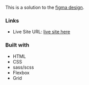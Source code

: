 
This is a solution to the [figma design](https://www.figma.com/design/exNmk1Uevd1ifckceyxH0p/доставка-еды?node-id=2-913&node-type=frame&t=TeIBWXmLHdYehnVT-0). 


### Links

- Live Site URL: [live site here](https://food-delivery-landing-page-drab.vercel.app/)


### Built with

- HTML
- CSS
- sass/scss
- Flexbox
- Grid
